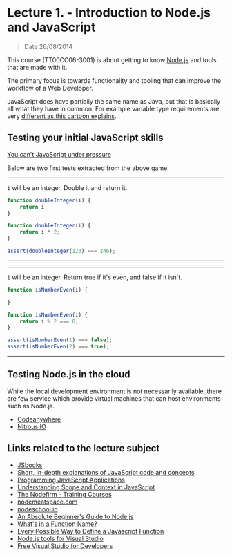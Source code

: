 # Lecture 1. - Introduction to Node.js and JavaScript

> Date 26/08/2014

This course (TT00CC06-3001) is about getting to know [Node.js][] and tools that are made with it.

The primary focus is towards functionality and tooling that can improve the workflow of a Web Developer.

JavaScript does have partially the same name as Java, but that is basically all what they have in common.
For example variable type requirements are very [different as this cartoon explains][difference].

## Testing your initial JavaScript skills

[You can't JavaScript under pressure](http://games.usvsth3m.com/javascript-under-pressure/ "You can't JavaScript under pressure")

Below are two first tests extracted from the above game.

---

`i` will be an integer. Double it and return it.

```js
function doubleInteger(i) {
    return i;
}
```

```js
function doubleInteger(i) {
    return i * 2;
}
```

```js
assert(doubleInteger(123) === 246);
```

---



---

`i` will be an integer. Return true if it's even, and false if it isn't.

```js
function isNumberEven(i) {

}
```

```js
function isNumberEven(i) {
    return i % 2 === 0;
}
```

```js
assert(isNumberEven(1) === false);
assert(isNumberEven(2) === true);
```

---

## Testing Node.js in the cloud

While the local development environment is not necessarily available, there are few service which
provide virtual machines that can host environments such as Node.js.

* [Codeanywhere](https://codeanywhere.com " The only multi-platform cloud editor.")
* [Nitrous.IO](https://www.nitrous.io/join/jN91bVe8Boc?utm_source=nitrous.io&utm_medium=copypaste&utm_campaign=referral)

## Links related to the lecture subject

* [JSbooks](http://jsbooks.revolunet.com/ "JSbooks - The best free JavaScript resources")
* [Short, in-depth explanations of JavaScript code and concepts](http://jsforallof.us/ "Short, in-depth explanations of JavaScript code and concepts")
* [Programming JavaScript Applications](http://chimera.labs.oreilly.com/books/1234000000262/index.html "Programming JavaScript Applications - Free Early Release version")
* [Understanding Scope and Context in JavaScript](http://ryanmorr.com/understanding-scope-and-context-in-javascript/ "JavaScript’s implementation of scope and context is a unique feature of the language, in part because it is so flexible")
* [The Nodefirm - Training Courses](http://thenodefirm.com/blog/2013/08/25/new-public-training-courses/ "Since its inception, The Node Firm has been the go to choice for corporate Node.js training")
* [nodemeatspace.com](http://nodemeatspace.com/ "This project is to encourage and promote real world in-person events by/for the node.js community.")
* [nodeschool.io](http://nodeschool.io/ "Learn Node.JS with interactive lessons")
* [An Absolute Beginner's Guide to Node.js](http://blog.modulus.io/absolute-beginners-guide-to-nodejs "An Absolute Beginner's Guide to Node.js")
* [What's in a Function Name?](http://bocoup.com/weblog/whats-in-a-function-name "What's in a Function Name?")
* [Every Possible Way to Define a Javascript Function](http://www.bryanbraun.com/2014/11/27/every-possible-way-to-define-a-javascript-function "Every Possible Way to Define a Javascript Function")
* [Node.js tools for Visual Studio](http://nodejstools.codeplex.com/ "Node.js tools for Visual Studio")
* [Free Visual Studio for Developers](http://www.visualstudio.com/products/free-developer-offers-vs "Visual Studio free developer offering")

[node.js]: http://nodejs.org/ "Node.js is a platform built on Chrome's JavaScript runtime for easily building fast, scalable network applications"
[difference]: http://leftoversalad.tumblr.com/post/103503118002 "The difference between Java and JavaScript"
